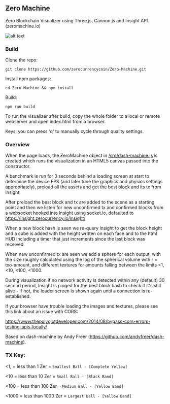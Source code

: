 ## Ƶero Machine

Ƶero Blockchain Visualizer using Three.js, Cannon.js and Insight API. (zeromachine.io)

![alt text](https://github.com/zerocurrencycoin/Zero-Machine/blob/master/zeromachine.png)

### Build

Clone the repo:

```
git clone https://github.com/zerocurrencycoin/Zero-Machine.git
```

Install npm packages:
```
cd Zero-Machine && npm install
```

Build:
```
npm run build
```

To run the visualizer after build, copy the whole folder to a local or remote webserver and open index.html from a browser.

Keys: you can press 'q' to manually cycle through quality settings.

### Overview

When the page loads, the ƵeroMachine object in  [/src/dash-machine.js](https://github.com/zerocurrencycoin/dash-machine/blob/master/src/dash-machine.js)  is created which runs the visualization in an HTML5 canvas passed into the constructor.

A benchmark is run for 3 seconds behind a loading screen at start to determine the device FPS (and later tune the graphics and physics settings appropriately), preload all the assets and get the best block and its tx from Insight.

After preload the best block and tx are added to the scene as a starting point and then we listen for new unconfirmed tx and confirmed blocks from a websocket hooked into Insight using socket.io, defaulted to https://insight.zerocurrency.io/insight/

When a new block hash is seen we re-query Insight to get the block height and a cube is added with the height written on each face and to the html HUD including a timer that just increments since the last block was received.

When new unconfirmed tx are seen we add a sphere for each output, with the size roughly calculated using the log of the spherical volume with r = txo-amount, and different textures for amounts falling between the limits <1, <10, <100, <1000.  

During visualization if no network activity is detected within any (default) 30 second period, Insight is pinged for the best block hash to check if it's still alive - if not, the loader screen is shown again until a connection is re-established.

If your browser have trouble loading the images and textures, please see this link about an issue with CORS:

https://www.thepolyglotdeveloper.com/2014/08/bypass-cors-errors-testing-apis-locally/

Based on dash-machine by Andy Freer (https://github.com/andyfreer/dash-machine).


### TX Key:

<1, = less than 1 Zer = `Smallest Ball - [Complete Yellow]`

<10 = less than 10 Zer = `Small Ball - [Black Band]`

<100 = less than 100 Zer = `Medium Ball - [Yellow Band]`

<1000 = less than 1000 Zer = `Largest Ball - [Yellow Band]`
